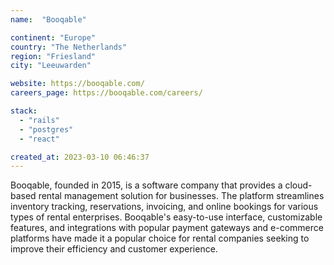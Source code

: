 ```yaml
---
name:  "Booqable"

continent: "Europe"
country: "The Netherlands"
region: "Friesland"
city: "Leeuwarden"

website: https://booqable.com/
careers_page: https://booqable.com/careers/

stack:
  - "rails"
  - "postgres"
  - "react"

created_at: 2023-03-10 06:46:37
---
```


Booqable, founded in 2015, is a software company that provides a cloud-based rental management solution for businesses. The platform streamlines inventory tracking, reservations, invoicing, and online bookings for various types of rental enterprises. Booqable's easy-to-use interface, customizable features, and integrations with popular payment gateways and e-commerce platforms have made it a popular choice for rental companies seeking to improve their efficiency and customer experience.
